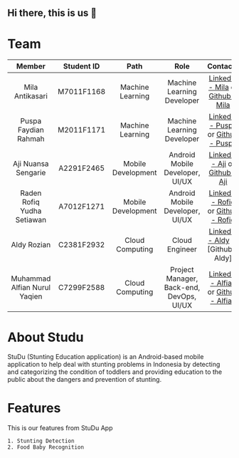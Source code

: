 ## Hi there, this is us 👋

# Team
|         Member                | Student ID |        Path        |                Role                        |                           Contacts                        |
| :--------------------:        | :--------: | :----------------: | :----------------------------------------: | :--------------------------------------------------------------------------------------------------------: |
|  Mila Antikasari              | M7011F1168 |  Machine Learning  |         Machine Learning Developer         |      [LinkedIn - Mila] or [Github - Mila]        |
|  Puspa Faydian Rahmah         | M2011F1171 |  Machine Learning  |         Machine Learning Developer         |      [LinkedIn - Puspa] or [Github - Puspa]      |
|  Aji Nuansa Sengarie          | A2291F2465 | Mobile Development |       Android Mobile Developer, UI/UX      |        [LinkedIn - Aji] or [Github - Aji]        |
|  Raden Rofiq Yudha Setiawan   | A7012F1271 | Mobile Development |       Android Mobile Developer, UI/UX      |      [LinkedIn - Rofiq] or [Github - Rofiq]      |
|  Aldy Rozian                  | C2381F2932 |  Cloud Computing   |               Cloud Engineer               |      [LinkedIn - Aldy] or [Github - Aldy]        |
|  Muhammad Alfian Nurul Yaqien | C7299F2588 |  Cloud Computing   |  Project Manager, Back-end, DevOps, UI/UX  |      [LinkedIn - Alfian] or [Github - Alfian]    |

# About Studu
StuDu (Stunting Education application) is an Android-based mobile application to help deal with stunting problems in Indonesia by detecting and categorizing the condition of toddlers and providing education to the public about the dangers and prevention of stunting.

# Features
This is our features from StuDu App

```
1. Stunting Detection
2. Food Baby Recognition
```

<!-- Linked In -->
[Linkedin - Mila]: https://www.linkedin.com/in/milaantikaaas/
[LinkedIn - Puspa]: https://www.linkedin.com/in/nevindraa/
[Linkedin - Aji]: https://www.linkedin.com/in/ansengarie/
[Linkedin - Rofiq]: https://www.linkedin.com/in/raden-rofiq-yudha-setyawan-709bb3192/
[Linkedin - Aldy]: https://www.linkedin.com/in/cloudsecledy/
[Linkedin - Alfian]: https://www.linkedin.com/in/muhammad-alfian-nurul-yaqien-b7a862148/

<!-- Github -->
[Github - Mila]: https://github.com/nevindra
[Github - Puspa]: https://github.com/sahirrrr
[Github - Aji]: https://github.com/ansengarie
[Github - Rofiq]: https://github.com/rofiqyudha
[Github - Alfian]: https://github.com/alfianyaqien
